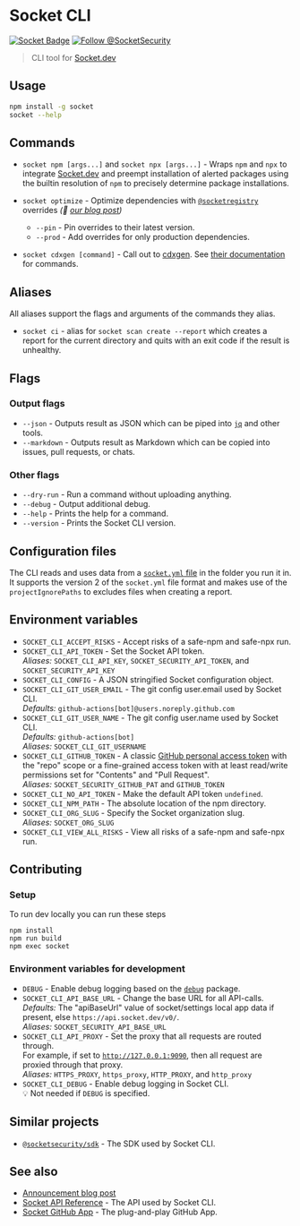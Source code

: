 # Socket CLI

[![Socket Badge](https://socket.dev/api/badge/npm/package/socket)](https://socket.dev/npm/package/socket)
[![Follow @SocketSecurity](https://img.shields.io/twitter/follow/SocketSecurity?style=social)](https://twitter.com/SocketSecurity)

> CLI tool for [Socket.dev]

## Usage

```bash
npm install -g socket
socket --help
```

## Commands

- `socket npm [args...]` and `socket npx [args...]` - Wraps `npm` and `npx` to
  integrate [Socket.dev] and preempt installation of alerted packages using the
  builtin resolution of `npm` to precisely determine package installations.

- `socket optimize` - Optimize dependencies with
  [`@socketregistry`](https://github.com/SocketDev/socket-registry) overrides
  _(👀 [our blog post](https://socket.dev/blog/introducing-socket-optimize))_

  - `--pin` - Pin overrides to their latest version.
  - `--prod` - Add overrides for only production dependencies.

- `socket cdxgen [command]` - Call out to
  [cdxgen](https://cyclonedx.github.io/cdxgen/#/?id=getting-started). See
  [their documentation](https://cyclonedx.github.io/cdxgen/#/CLI?id=getting-help)
  for commands.

## Aliases

All aliases support the flags and arguments of the commands they alias.

- `socket ci` - alias for `socket scan create --report` which creates a report for the current directory and quits with an exit code if the result is unhealthy.

## Flags

### Output flags

- `--json` - Outputs result as JSON which can be piped into [`jq`](https://stedolan.github.io/jq/) and other tools.
- `--markdown` - Outputs result as Markdown which can be copied into issues, pull requests, or chats.

### Other flags

- `--dry-run` - Run a command without uploading anything.
- `--debug` - Output additional debug.
- `--help` - Prints the help for a command.
- `--version` - Prints the Socket CLI version.

## Configuration files

The CLI reads and uses data from a
[`socket.yml` file](https://docs.socket.dev/docs/socket-yml) in the folder you
run it in. It supports the version 2 of the `socket.yml` file format and makes
use of the `projectIgnorePaths` to excludes files when creating a report.

## Environment variables

- `SOCKET_CLI_ACCEPT_RISKS` - Accept risks of a safe-npm and safe-npx run.
- `SOCKET_CLI_API_TOKEN` - Set the Socket API token.<br>
  *Aliases:* `SOCKET_CLI_API_KEY`, `SOCKET_SECURITY_API_TOKEN`, and `SOCKET_SECURITY_API_KEY`<br>
- `SOCKET_CLI_CONFIG` - A JSON stringified Socket configuration object.
- `SOCKET_CLI_GIT_USER_EMAIL` - The git config user.email used by Socket CLI.<br>
  *Defaults:* `github-actions[bot]@users.noreply.github.com`<br>
- `SOCKET_CLI_GIT_USER_NAME` - The git config user.name used by Socket CLI.<br>
  *Defaults:* `github-actions[bot]`<br>
  *Aliases:* `SOCKET_CLI_GIT_USERNAME`<br>
- `SOCKET_CLI_GITHUB_TOKEN` - A classic [GitHub personal access token](https://docs.github.com/en/authentication/keeping-your-account-and-data-secure/managing-your-personal-access-tokens) with the "repo" scope or a fine-grained access token with at least read/write permissions set for "Contents" and "Pull Request".<br>
  *Aliases:* `SOCKET_SECURITY_GITHUB_PAT` and `GITHUB_TOKEN`<br>
- `SOCKET_CLI_NO_API_TOKEN` - Make the default API token `undefined`.
- `SOCKET_CLI_NPM_PATH` - The absolute location of the npm directory.
- `SOCKET_CLI_ORG_SLUG` - Specify the Socket organization slug.<br>
  *Aliases:* `SOCKET_ORG_SLUG`<br>
- `SOCKET_CLI_VIEW_ALL_RISKS` - View all risks of a safe-npm and safe-npx run.

## Contributing

### Setup

To run dev locally you can run these steps

```
npm install
npm run build
npm exec socket
```

### Environment variables for development

- `DEBUG` - Enable debug logging based on the [`debug`](https://socket.dev/npm/package/debug) package.
- `SOCKET_CLI_API_BASE_URL` - Change the base URL for all API-calls.<br>
  *Defaults:* The "apiBaseUrl" value of socket/settings local app data if present, else `https://api.socket.dev/v0/`.<br>
  *Aliases:* `SOCKET_SECURITY_API_BASE_URL`<br>
- `SOCKET_CLI_API_PROXY` - Set the proxy that all requests are routed through.<br>
  For example, if set to [`http://127.0.0.1:9090`](https://docs.proxyman.io/troubleshooting/couldnt-see-any-requests-from-3rd-party-network-libraries), then all request are proxied through that proxy.<br>
  *Aliases:* `HTTPS_PROXY`, `https_proxy`, `HTTP_PROXY`, and `http_proxy`<br>
- `SOCKET_CLI_DEBUG` - Enable debug logging in Socket CLI.<br>
  :bulb: Not needed if `DEBUG` is specified.

## Similar projects

- [`@socketsecurity/sdk`](https://github.com/SocketDev/socket-sdk-js) - The SDK used by Socket CLI.

## See also

- [Announcement blog post](https://socket.dev/blog/announcing-socket-cli-preview)
- [Socket API Reference](https://docs.socket.dev/reference) - The API used by Socket CLI.
- [Socket GitHub App](https://github.com/apps/socket-security) - The plug-and-play GitHub App.

[Socket.dev]: https://socket.dev/
